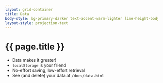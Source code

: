 ```yaml
---
layout: grid-container
title: Data
body-style: bg-primary-darker text-accent-warm-lighter line-height-body-4 padding-bottom-9 font-body-lg slide
layout-style: projection-text
---
```


# {{ page.title }}

- Data makes it greater!
- `localStorage` is your friend
- No-effort saving, low-effort retrieval
- See (and delete) your data at `/docs/data.html`